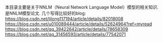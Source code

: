 本目录主要是关于NNLM（Neural Network Language Model）模型的相关知识.
<A Neural Probabilistic Language Model>是NNLM模型论文.
几个写得比较好的blog:
https://blog.csdn.net/lilong117194/article/details/82018008
https://blog.csdn.net/u010089444/article/details/52624964?ref=myread
https://blog.csdn.net/qq_39422642/article/details/78658309
https://blog.csdn.net/qq_31456593/article/details/77542071

